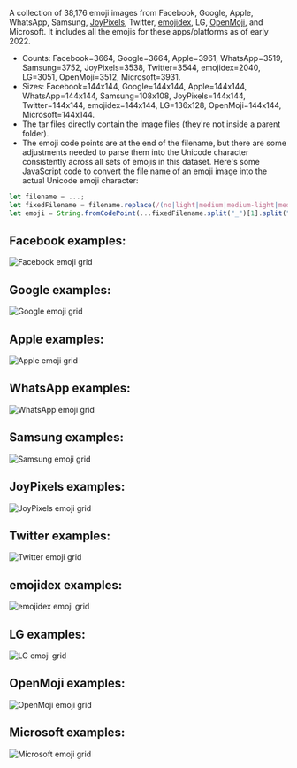 A collection of 38,176 emoji images from Facebook, Google, Apple, WhatsApp, Samsung, [JoyPixels](https://www.joypixels.com/), Twitter, [emojidex](https://www.emojidex.com/), LG, [OpenMoji](https://openmoji.org/), and Microsoft. It includes all the emojis for these apps/platforms as of early 2022.

* Counts: Facebook=3664, Google=3664, Apple=3961, WhatsApp=3519, Samsung=3752, JoyPixels=3538, Twitter=3544, emojidex=2040, LG=3051, OpenMoji=3512, Microsoft=3931.
* Sizes: Facebook=144x144, Google=144x144, Apple=144x144, WhatsApp=144x144, Samsung=108x108, JoyPixels=144x144, Twitter=144x144, emojidex=144x144, LG=136x128, OpenMoji=144x144, Microsoft=144x144.
* The tar files directly contain the image files (they're not inside a parent folder).
* The emoji code points are at the end of the filename, but there are some adjustments needed to parse them into the Unicode character consistently across all sets of emojis in this dataset. Here's some JavaScript code to convert the file name of an emoji image into the actual Unicode emoji character:
```js
let filename = ...;
let fixedFilename = filename.replace(/(no|light|medium|medium-light|medium-dark|dark)-skin-tone/, "").replace(/__/, "_").replace(/--/, "-");
let emoji = String.fromCodePoint(...fixedFilename.split("_")[1].split(".")[0].split("-").map(hex => parseInt(hex, 16)));
```

## Facebook examples:
![Facebook emoji grid](https://i.imgur.com/z0ZCHfO.jpg)

## Google examples:
![Google emoji grid](https://i.imgur.com/yhPVAzN.jpg)

## Apple examples:
![Apple emoji grid](https://i.imgur.com/Y0fUAIA.jpg)

## WhatsApp examples:
![WhatsApp emoji grid](https://i.imgur.com/6kqHLXW.jpg)

## Samsung examples:
![Samsung emoji grid](https://i.imgur.com/rERdop1.jpg)

## JoyPixels examples:
![JoyPixels emoji grid](https://i.imgur.com/nZSYsiN.jpg)

## Twitter examples:
![Twitter emoji grid](https://i.imgur.com/zRxJHfj.jpg)

## emojidex examples:
![emojidex emoji grid](https://i.imgur.com/BQYBu7a.jpg)

## LG examples:
![LG emoji grid](https://i.imgur.com/xv1lQRl.jpg)

## OpenMoji examples:
![OpenMoji emoji grid](https://i.imgur.com/Uk8aRXx.jpg)

## Microsoft examples:
![Microsoft emoji grid](https://i.imgur.com/Z01Tnn9.jpg)